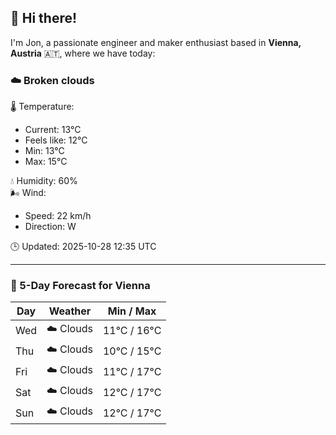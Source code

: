 ## 👋 Hi there!

I'm Jon, a passionate engineer and maker enthusiast based in **Vienna, Austria** 🇦🇹, where we have today:

### ☁️ Broken clouds 

🌡️ Temperature: 
* Current: 13°C
* Feels like: 12°C
* Min: 13°C 
* Max: 15°C  

💧 Humidity: 60%  
🌬️ Wind: 
* Speed: 22 km/h 
* Direction: W  

🕒 Updated: 2025-10-28 12:35 UTC

---

### 📅 5-Day Forecast for Vienna

| Day | Weather | Min / Max |
|-----|---------|------------|
| Wed | ☁️ Clouds | 11°C / 16°C |
| Thu | ☁️ Clouds | 10°C / 15°C |
| Fri | ☁️ Clouds | 11°C / 17°C |
| Sat | ☁️ Clouds | 12°C / 17°C |
| Sun | ☁️ Clouds | 12°C / 17°C |
